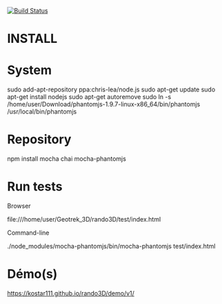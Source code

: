 [![Build Status](https://travis-ci.org/kostar111/rando3D.svg?branch=master)](https://travis-ci.org/kostar111/rando3D)

INSTALL
======

# System

sudo add-apt-repository ppa:chris-lea/node.js
sudo apt-get update
sudo apt-get install nodejs
sudo apt-get autoremove
sudo ln -s /home/user/Download/phantomjs-1.9.7-linux-x86_64/bin/phantomjs /usr/local/bin/phantomjs

# Repository

npm install mocha chai mocha-phantomjs


# Run tests

Browser

file:///home/user/Geotrek_3D/rando3D/test/index.html

Command-line

./node_modules/mocha-phantomjs/bin/mocha-phantomjs test/index.html 



# Démo(s)
https://kostar111.github.io/rando3D/demo/v1/


